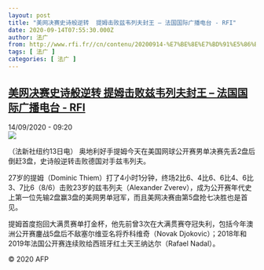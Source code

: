 ```yaml
---
layout: post
title: "美网决赛史诗般逆转  提姆击败兹韦列夫封王 – 法国国际广播电台 - RFI"
date: 2020-09-14T07:55:30.000Z
author: 法广
from: http://www.rfi.fr//cn/contenu/20200914-%E7%BE%8E%E7%BD%91%E5%86%B3%E8%B5%9B%E5%8F%B2%E8%AF%97%E8%88%AC%E9%80%86%E8%BD%AC-%E6%8F%90%E5%A7%86%E5%87%BB%E8%B4%A5%E5%85%B9%E9%9F%A6%E5%88%97%E5%A4%AB%E5%B0%81%E7%8E%8B
tags: [ 法广 ]
categories: [ 法广 ]
---
```

<!--1600070130000-->
[美网决赛史诗般逆转  提姆击败兹韦列夫封王 – 法国国际广播电台 - RFI](http://www.rfi.fr//cn/contenu/20200914-%E7%BE%8E%E7%BD%91%E5%86%B3%E8%B5%9B%E5%8F%B2%E8%AF%97%E8%88%AC%E9%80%86%E8%BD%AC-%E6%8F%90%E5%A7%86%E5%87%BB%E8%B4%A5%E5%85%B9%E9%9F%A6%E5%88%97%E5%A4%AB%E5%B0%81%E7%8E%8B)
------

<div>
<div>14/09/2020 - 09:20</div><img src="https://s.rfi.fr/media/display/c26e368a-f65d-11ea-90ae-005056bf87d6/w:310/p:16x9/spo0006b.200914152005.jpg"><div class="t-content__body u-clearfix"><p>（法新社纽约13日电）    奥地利好手提姆今天在美国网球公开赛男单决赛先丢2盘后倒赶3盘，史诗般逆转击败德国对手兹韦列夫。</p><p>    27岁的提姆（Dominic Thiem）打了4小时1分钟，终场2比6、4比6、6比4、6比3、7比6（8/6）击败23岁的兹韦列夫（Alexander Zverev），成为公开赛年代史上第一位先输2盘赢3盘的美网男单冠军，而且美网决赛由第5盘抢七决胜也是首见。</p><p>    提姆首度抱回大满贯赛单打金杯，他先前曾3次在大满贯赛夺冠失利，包括今年澳洲公开赛鏖战5盘后不敌塞尔维亚名将乔科维奇（Novak Djokovic）；2018年和2019年法国公开赛连续败给西班牙红土天王纳达尔（Rafael Nadal）。</p><p class="t-copyright">© 2020 AFP</p>        </div>
</div>
